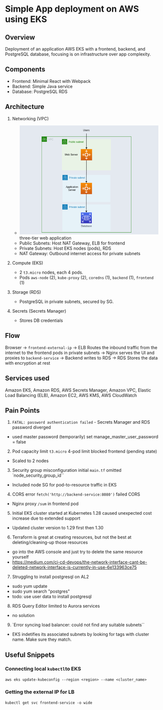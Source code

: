 # Simple App deployment on AWS using EKS

## Overview
Deployment of an application AWS EKS with a frontend, backend, and PostgreSQL database, focusing is on infrastructure over app complexity.

## Components
- Frontend: Minimal React with Webpack
- Backend: Simple Java service
- Database: PostgreSQL RDS

## Architecture


1. Networking (VPC)
    - ![alt text](image.png) three-tier web application
    - Public Subnets: Host NAT Gateway, ELB for frontend
    - Private Subnets: Host EKS nodes (pods), RDS
    - NAT Gateway: Outbound internet access for private subnets

2. Compute (EKS)
    - 2 `t3.micro` nodes, each 4 pods.
    - Pods `aws-node` (2), `kube-proxy` (2), `coredns` (1), `backend` (1), `frontend` (1)

3. Storage (RDS)
    - PostgreSQL in private subnets, secured by SG.

4. Secrets (Secrets Manager)
    - Stores DB credentials

## Flow
Browser -> `frontend-external-ip` -> ELB Routes the inbound traffic from the internet to the frontend pods in private subnets -> Nginx serves the UI and proxies to `backend-service` -> Backend writes to RDS -> RDS Stores the data with encryption at rest

## Services used
Amazon EKS, Amazon RDS, AWS Secrets Manager, Amazon VPC, Elastic Load Balancing (ELB), Amazon EC2, AWS KMS, AWS CloudWatch

## Pain Points
1. `FATAL: password authentication failed` - Secrets Manager and RDS password diverged 
 - used master password (temporarily) set manage_master_user_password = false
2. Pod capacity limit `t3.micro` 4-pod limit blocked frontend (pending state)
 - Scaled to 2 nodes
3. Security group misconfiguration initial `main.tf` omitted `node_security_group_id``
 - Included node SG for pod-to-resource traffic in EKS
4. CORS error `fetch('http://backend-service:8080')` failed CORS
 - Nginx proxy `/sum` in frontend pod
5. Initial EKS cluster started at Kubernetes 1.28 caused unexpected cost increase due to extended support
 - Updated cluster version to 1.29 first then 1.30
6. Terraform is great at creating resources, but not the best at deleting/cleaning-up those resources
-  go into the AWS console and just try to delete the same resource yourself
- https://medium.com/ci-cd-devops/the-network-interface-cant-be-deleted-network-interface-is-currently-in-use-6e133963ce75
7. Struggling to install postgresql on AL2
- sudo yum update
- sudo yum search "postgres"
- todo: use user data to install postgresql
8. RDS Query Editor limited to Aurora services
- no solution
9. `Error syncing load balancer: could not find any suitable subnets``
- EKS indetifies its associated subnets by looking for tags with cluster name. Make sure they match.


## Useful Snippets

### Connecting local `kubectl`to EKS
`aws eks update-kubeconfig --region <region> --name <cluster_name>`

### Getting the external IP for LB
`kubectl get svc frontend-service -o wide`
